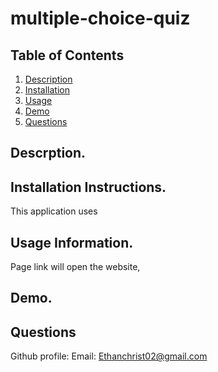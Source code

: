 # multiple-choice-quiz
## Table of Contents

1. [Description](https://github.com/EChrist01/multiple-choice-quiz#descrption)
2. [Installation](https://github.com/EChrist01/multiple-choice-quiz/blob/main/README.md#installation-instructions)
3. [Usage]()
4. [Demo]()
5. [Questions]()

## Descrption.


## Installation Instructions.
This application uses

## Usage Information.
Page link will open the website, 

## Demo.

## Questions
Github profile: 
Email: Ethanchrist02@gmail.com

